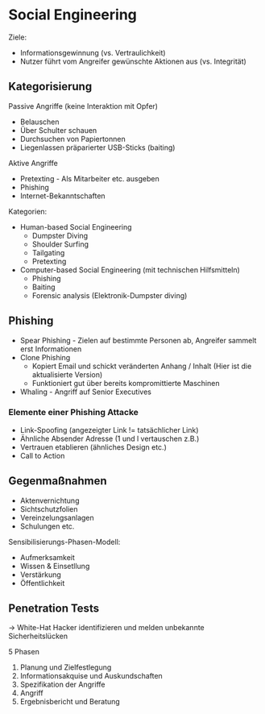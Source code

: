 # Social Engineering
Ziele:
- Informationsgewinnung (vs. Vertraulichkeit)
- Nutzer führt vom Angreifer gewünschte Aktionen aus (vs. Integrität)

## Kategorisierung
Passive Angriffe  (keine Interaktion mit Opfer)
- Belauschen
- Über Schulter schauen
- Durchsuchen von Papiertonnen
- Liegenlassen präparierter USB-Sticks (baiting)

Aktive Angriffe
- Pretexting - Als Mitarbeiter etc. ausgeben
- Phishing
- Internet-Bekanntschaften

Kategorien:
- Human-based Social Engineering
  - Dumpster Diving
  - Shoulder Surfing
  - Tailgating
  - Pretexting
- Computer-based Social Engineering (mit technischen Hilfsmitteln)
  - Phishing
  - Baiting
  - Forensic analysis (Elektronik-Dumpster diving)
  
## Phishing
- Spear Phishing - Zielen auf bestimmte Personen ab, Angreifer sammelt erst Informationen
- Clone Phishing 
  - Kopiert Email und schickt veränderten Anhang / Inhalt (Hier ist die aktualisierte Version)
  - Funktioniert gut über bereits kompromittierte Maschinen
- Whaling - Angriff auf Senior Executives

### Elemente einer Phishing Attacke
- Link-Spoofing (angezeigter Link != tatsächlicher Link)
- Ähnliche Absender Adresse (1 und l vertauschen z.B.)
- Vertrauen etablieren (ähnliches Design etc.)
- Call to Action

## Gegenmaßnahmen
- Aktenvernichtung
- Sichtschutzfolien
- Vereinzelungsanlagen
- Schulungen etc.

Sensibilisierungs-Phasen-Modell:
- Aufmerksamkeit
- Wissen & Einsetllung
- Verstärkung
- Öffentlichkeit

## Penetration Tests
-> White-Hat Hacker identifizieren und melden unbekannte Sicherheitslücken

5 Phasen
1. Planung und Zielfestlegung
2. Informationsakquise und Auskundschaften
3. Spezifikation der Angriffe
4. Angriff
5. Ergebnisbericht und Beratung
